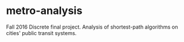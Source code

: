 # metro-analysis
Fall 2016 Discrete final project.  Analysis of shortest-path algorithms on cities' public transit systems.
